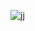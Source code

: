 
![jj](https://user-images.githubusercontent.com/101495422/210178804-5b9c04b1-7f52-4cdf-82be-6720c4841a1e.png)
